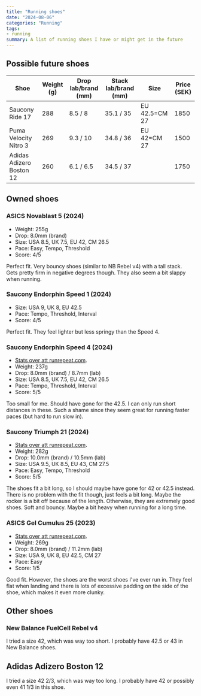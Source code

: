 ```yaml
---
title: "Running shoes"
date: "2024-08-06"
categories: "Running"
tags:
- running
summary: A list of running shoes I have or might get in the future
---
```


## Possible future shoes

| Shoe                     | Weight (g) | Drop lab/brand (mm) | Stack lab/brand (mm) | Size                             | Price (SEK) |
|--------------------------|------------|---------------------|----------------------|----------------------------------|-------------|
| Saucony Ride 17          | 288        | 8.5 / 8             | 35.1 / 35            | EU 42.5=CM 27                    | 1850        |
| Puma Velocity Nitro 3    | 269        | 9.3 / 10            | 34.8 / 36            | EU 42=CM 27                      | 1500        |
| Adidas Adizero Boston 12 | 260        | 6.1 / 6.5           | 34.5 / 37            |                                  | 1750        |

## Owned shoes

### ASICS Novablast 5 (2024)

- Weight: 255g
- Drop: 8.0mm (brand)
- Size: USA 8.5, UK 7.5, EU 42, CM 26.5
- Pace: Easy, Tempo, Threshold
- Score: 4/5

Perfect fit. Very bouncy shoes (similar to NB Rebel v4) with a tall stack. Gets pretty firm in negative degrees though.
They also seem a bit slappy when running.

### Saucony Endorphin Speed 1 (2024)

- Size: USA 9, UK 8, EU 42.5
- Pace: Tempo, Threshold, Interval
- Score: 4/5

Perfect fit. They feel lighter but less springy than the Speed 4.

### Saucony Endorphin Speed 4 (2024)

- [Stats over att runrepeat.com](https://runrepeat.com/saucony-endorphin-speed-4).
- Weight: 237g
- Drop: 8.0mm (brand) / 8.7mm (lab)
- Size: USA 8.5, UK 7.5, EU 42, CM 26.5
- Pace: Tempo, Threshold, Interval
- Score: 5/5

Too small for me. Should have gone for the 42.5. I can only run short distances in these.
Such a shame since they seem great for running faster paces (but hard to run slow in).

### Saucony Triumph 21 (2024)

- [Stats over att runrepeat.com](https://runrepeat.com/saucony-triumph-21).
- Weight: 282g
- Drop: 10.0mm (brand) / 10.5mm (lab)
- Size: USA 9.5, UK 8.5, EU 43, CM 27.5
- Pace: Easy, Tempo, Threshold
- Score: 5/5

The shoes fit a bit long, so I should maybe have gone for 42 or 42.5 instead. There
is no problem with the fit though, just feels a bit long. Maybe the rocker is a bit off because of the
length. Otherwise, they are extremely good shoes. Soft and bouncy. Maybe a bit
heavy when running for a long time.

### ASICS Gel Cumulus 25 (2023)

- [Stats over att runrepeat.com](https://runrepeat.com/asics-gel-cumulus-25).
- Weight: 269g
- Drop: 8.0mm (brand) / 11.2mm (lab)
- Size: USA 9, UK 8, EU 42.5, CM 27
- Pace: Easy
- Score: 1/5

Good fit. However, the shoes are the worst shoes I've ever run in.
They feel flat when landing and there is lots of excessive padding on the side
of the shoe, which makes it even more clunky.

## Other shoes

### New Balance FuelCell Rebel v4

I tried a size 42, which was way too short. I probably have 42.5 or 43 in New Balance shoes. 

## Adidas Adizero Boston 12

I tried a size 42 2/3, which was way too long. I probably have 42 or possibly even 41 1/3 in this shoe.

